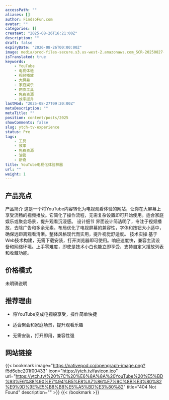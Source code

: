 ```yaml
---
accessPath: ""
aliases: []
author: FindsoFun.com
avatar: ""
categories: []
createAt: "2025-08-26T16:21:00Z"
description: ""
draft: false
expiryDate: "2026-08-26T00:00:00Z"
image: media/prod-files-secure.s3.us-west-2.amazonaws.com_SCR-20250827-pery.jpeg
isTranslated: true
keywords:
    - YouTube
    - 电视体验
    - 视频播放
    - 大屏幕
    - 家庭娱乐
    - 网页工具
    - 免费资源
    - 效率提升
lastMod: "2025-08-27T09:20:00Z"
metaDescription: ""
metaTitle: ""
position: content/posts/2025
showComments: false
slug: ytch-tv-experience
status: Pre
tags:
    - 工具
    - 效率
    - 免费资源
    - 油管
    - 新奇
title: YouTube电视化体验神器
url: ""
weight: 1
---
```

## 产品亮点
产品简介
这是一个将YouTube内容转化为电视观看体验的网站，让你在大屏幕上享受流畅的视频播放。它简化了操作流程，无需复杂设置即可开始使用。适合家庭娱乐或聚会场景，提升观看沉浸感。
设计细节
界面设计简洁明了，专注于视频播放，去除广告和多余元素。布局优化了电视屏幕的兼容性，字体和按钮大小适中，确保远距离观看清晰。整体风格现代而实用，提升视觉舒适度。
技术实操
基于Web技术构建，无需下载安装，打开浏览器即可使用。响应速度快，兼容主流设备和网络环境。上手零难度，即使是技术小白也能立即享受，支持自定义播放列表和收藏功能。

## 价格模式
<!--more-->未明确说明

## 推荐理由
- 将YouTube变成电视般享受，操作简单快捷

- 适合聚会和家庭场景，提升观看乐趣

- 无需安装，打开即用，兼容性强

## 网站链接
{{< bookmark image="https://nativepod.co/opengraph-image.png?f5d6ebc201f00433" icon="https://ytch.tv/favicon.ico" url="https://ytch.tv/%20%7C%20%E6%8A%8A%20YouTube%20%E5%BD%93%E6%88%90%E7%94%B5%E8%A7%86%E7%9C%8B%E3%80%82%E9%9D%9E%E5%B8%B8%E5%A5%BD%E3%80%82" title="404 Not Found" description="" >}}
{{< /bookmark >}}

